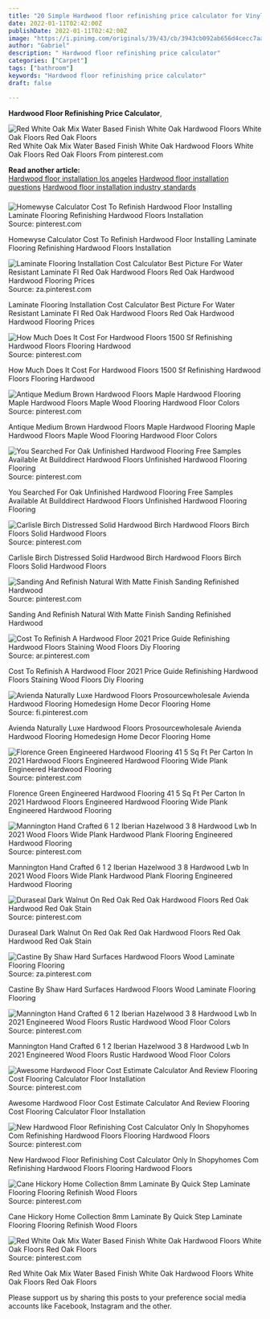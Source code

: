 ```yaml
---
title: "20 Simple Hardwood floor refinishing price calculator for Vinyl Flooring"
date: 2022-01-11T02:42:00Z
publishDate: 2022-01-11T02:42:00Z
image: "https://i.pinimg.com/originals/39/43/cb/3943cb092ab656d4cecc7aa3e9e3e5eb.jpg"
author: "Gabriel"
description: " Hardwood floor refinishing price calculator"
categories: ["Carpet"]
tags: ["bathroom"]
keywords: "Hardwood floor refinishing price calculator"
draft: false

---
```

<!-- Head tag Code -->
**Hardwood Floor Refinishing Price Calculator**, 

![Red White Oak Mix Water Based Finish White Oak Hardwood Floors White Oak Floors Red Oak Floors](https://i.pinimg.com/originals/39/43/cb/3943cb092ab656d4cecc7aa3e9e3e5eb.jpg "Red White Oak Mix Water Based Finish White Oak Hardwood Floors White Oak Floors Red Oak Floors")
Red White Oak Mix Water Based Finish White Oak Hardwood Floors White Oak Floors Red Oak Floors From pinterest.com

**Read another article:**  
[Hardwood floor installation los angeles](/hardwood-floor-installation-los-angeles/)
[Hardwood floor installation questions](/hardwood-floor-installation-questions/)
[Hardwood floor installation industry standards](/hardwood-floor-installation-industry-standards/)




### 

 


![Homewyse Calculator Cost To Refinish Hardwood Floor Installing Laminate Flooring Refinishing Hardwood Floors Installation](https://i.pinimg.com/originals/53/28/97/532897bd80403c51b5c89382f4578469.jpg "Homewyse Calculator Cost To Refinish Hardwood Floor Installing Laminate Flooring Refinishing Hardwood Floors Installation")
Source: pinterest.com

Homewyse Calculator Cost To Refinish Hardwood Floor Installing Laminate Flooring Refinishing Hardwood Floors Installation  

![Laminate Flooring Installation Cost Calculator Best Picture For Water Resistant Laminate Fl Red Oak Hardwood Floors Red Oak Hardwood Hardwood Flooring Prices](https://i.pinimg.com/originals/2d/85/36/2d8536468541b321de88f0ba7e596794.jpg "Laminate Flooring Installation Cost Calculator Best Picture For Water Resistant Laminate Fl Red Oak Hardwood Floors Red Oak Hardwood Hardwood Flooring Prices")
Source: za.pinterest.com

Laminate Flooring Installation Cost Calculator Best Picture For Water Resistant Laminate Fl Red Oak Hardwood Floors Red Oak Hardwood Hardwood Flooring Prices  

![How Much Does It Cost For Hardwood Floors 1500 Sf Refinishing Hardwood Floors Flooring Hardwood](https://i.pinimg.com/originals/39/87/22/398722571545cff00423b07a28a63c4f.jpg "How Much Does It Cost For Hardwood Floors 1500 Sf Refinishing Hardwood Floors Flooring Hardwood")
Source: pinterest.com

How Much Does It Cost For Hardwood Floors 1500 Sf Refinishing Hardwood Floors Flooring Hardwood  

![Antique Medium Brown Hardwood Floors Maple Hardwood Flooring Maple Hardwood Floors Maple Wood Flooring Hardwood Floor Colors](https://i.pinimg.com/736x/74/d6/c5/74d6c5d12538e453278760b5517de0a8--hardwood-tile-brown-hardwood-floors.jpg "Antique Medium Brown Hardwood Floors Maple Hardwood Flooring Maple Hardwood Floors Maple Wood Flooring Hardwood Floor Colors")
Source: pinterest.com

Antique Medium Brown Hardwood Floors Maple Hardwood Flooring Maple Hardwood Floors Maple Wood Flooring Hardwood Floor Colors  

![You Searched For Oak Unfinished Hardwood Flooring Free Samples Available At Builddirect Hardwood Floors Unfinished Hardwood Flooring Flooring](https://i.pinimg.com/474x/cc/3b/57/cc3b57a4e460ca3e4f978ce5169afd3b.jpg "You Searched For Oak Unfinished Hardwood Flooring Free Samples Available At Builddirect Hardwood Floors Unfinished Hardwood Flooring Flooring")
Source: pinterest.com

You Searched For Oak Unfinished Hardwood Flooring Free Samples Available At Builddirect Hardwood Floors Unfinished Hardwood Flooring Flooring  

![Carlisle Birch Distressed Solid Hardwood Birch Hardwood Floors Birch Floors Solid Hardwood Floors](https://i.pinimg.com/originals/0b/84/75/0b84752f64057776744d9df1411e1aec.png "Carlisle Birch Distressed Solid Hardwood Birch Hardwood Floors Birch Floors Solid Hardwood Floors")
Source: pinterest.com

Carlisle Birch Distressed Solid Hardwood Birch Hardwood Floors Birch Floors Solid Hardwood Floors  

![Sanding And Refinish Natural With Matte Finish Sanding Refinished Hardwood](https://i.pinimg.com/736x/ea/7e/ea/ea7eea525cb8ba0ed5380f1cfde35a99.jpg "Sanding And Refinish Natural With Matte Finish Sanding Refinished Hardwood")
Source: pinterest.com

Sanding And Refinish Natural With Matte Finish Sanding Refinished Hardwood  

![Cost To Refinish A Hardwood Floor 2021 Price Guide Refinishing Hardwood Floors Staining Wood Floors Diy Flooring](https://i.pinimg.com/736x/9e/05/85/9e0585feb14d8064c836fd04de90f852.jpg "Cost To Refinish A Hardwood Floor 2021 Price Guide Refinishing Hardwood Floors Staining Wood Floors Diy Flooring")
Source: ar.pinterest.com

Cost To Refinish A Hardwood Floor 2021 Price Guide Refinishing Hardwood Floors Staining Wood Floors Diy Flooring  

![Avienda Naturally Luxe Hardwood Floors Prosourcewholesale Avienda Hardwood Flooring Homedesign Home Decor Flooring Home](https://i.pinimg.com/736x/99/c4/eb/99c4ebc06ac55747dec31f83846ca3cb.jpg "Avienda Naturally Luxe Hardwood Floors Prosourcewholesale Avienda Hardwood Flooring Homedesign Home Decor Flooring Home")
Source: fi.pinterest.com

Avienda Naturally Luxe Hardwood Floors Prosourcewholesale Avienda Hardwood Flooring Homedesign Home Decor Flooring Home  

![Florence Green Engineered Hardwood Flooring 41 5 Sq Ft Per Carton In 2021 Hardwood Floors Engineered Hardwood Flooring Wide Plank Engineered Hardwood Flooring](https://i.pinimg.com/564x/d4/3a/9c/d43a9cb08293656c2001bdfd9ccddcf3.jpg "Florence Green Engineered Hardwood Flooring 41 5 Sq Ft Per Carton In 2021 Hardwood Floors Engineered Hardwood Flooring Wide Plank Engineered Hardwood Flooring")
Source: pinterest.com

Florence Green Engineered Hardwood Flooring 41 5 Sq Ft Per Carton In 2021 Hardwood Floors Engineered Hardwood Flooring Wide Plank Engineered Hardwood Flooring  

![Mannington Hand Crafted 6 1 2 Iberian Hazelwood 3 8 Hardwood Lwb In 2021 Wood Floors Wide Plank Hardwood Plank Flooring Engineered Hardwood Flooring](https://i.pinimg.com/originals/ff/d8/b4/ffd8b40f165069f007143ee9ba5ed831.jpg "Mannington Hand Crafted 6 1 2 Iberian Hazelwood 3 8 Hardwood Lwb In 2021 Wood Floors Wide Plank Hardwood Plank Flooring Engineered Hardwood Flooring")
Source: pinterest.com

Mannington Hand Crafted 6 1 2 Iberian Hazelwood 3 8 Hardwood Lwb In 2021 Wood Floors Wide Plank Hardwood Plank Flooring Engineered Hardwood Flooring  

![Duraseal Dark Walnut On Red Oak Red Oak Hardwood Floors Red Oak Hardwood Red Oak Stain](https://i.pinimg.com/736x/9c/79/3c/9c793c062649310a1b1a372ff0fadb77.jpg "Duraseal Dark Walnut On Red Oak Red Oak Hardwood Floors Red Oak Hardwood Red Oak Stain")
Source: pinterest.com

Duraseal Dark Walnut On Red Oak Red Oak Hardwood Floors Red Oak Hardwood Red Oak Stain  

![Castine By Shaw Hard Surfaces Hardwood Floors Wood Laminate Flooring Flooring](https://i.pinimg.com/originals/7c/c8/4f/7cc84f3627b76ce04be1bcd12aafde0c.jpg "Castine By Shaw Hard Surfaces Hardwood Floors Wood Laminate Flooring Flooring")
Source: za.pinterest.com

Castine By Shaw Hard Surfaces Hardwood Floors Wood Laminate Flooring Flooring  

![Mannington Hand Crafted 6 1 2 Iberian Hazelwood 3 8 Hardwood Lwb In 2021 Engineered Wood Floors Rustic Hardwood Wood Floor Colors](https://i.pinimg.com/originals/c6/bf/b0/c6bfb029ff96698129ff4c61a3675dc2.jpg "Mannington Hand Crafted 6 1 2 Iberian Hazelwood 3 8 Hardwood Lwb In 2021 Engineered Wood Floors Rustic Hardwood Wood Floor Colors")
Source: pinterest.com

Mannington Hand Crafted 6 1 2 Iberian Hazelwood 3 8 Hardwood Lwb In 2021 Engineered Wood Floors Rustic Hardwood Wood Floor Colors  

![Awesome Hardwood Floor Cost Estimate Calculator And Review Flooring Cost Flooring Calculator Floor Installation](https://i.pinimg.com/474x/82/bc/0a/82bc0acb7e6e9f599fcd5ef93bcbe135.jpg "Awesome Hardwood Floor Cost Estimate Calculator And Review Flooring Cost Flooring Calculator Floor Installation")
Source: pinterest.com

Awesome Hardwood Floor Cost Estimate Calculator And Review Flooring Cost Flooring Calculator Floor Installation  

![New Hardwood Floor Refinishing Cost Calculator Only In Shopyhomes Com Refinishing Hardwood Floors Flooring Hardwood Floors](https://i.pinimg.com/originals/40/1c/a2/401ca2c1c744efb7c7465b7aded54c33.jpg "New Hardwood Floor Refinishing Cost Calculator Only In Shopyhomes Com Refinishing Hardwood Floors Flooring Hardwood Floors")
Source: pinterest.com

New Hardwood Floor Refinishing Cost Calculator Only In Shopyhomes Com Refinishing Hardwood Floors Flooring Hardwood Floors  

![Cane Hickory Home Collection 8mm Laminate By Quick Step Laminate Flooring Flooring Refinish Wood Floors](https://i.pinimg.com/originals/6b/67/4c/6b674ca8243c6abe99bf67a210934e4e.jpg "Cane Hickory Home Collection 8mm Laminate By Quick Step Laminate Flooring Flooring Refinish Wood Floors")
Source: pinterest.com

Cane Hickory Home Collection 8mm Laminate By Quick Step Laminate Flooring Flooring Refinish Wood Floors  

![Red White Oak Mix Water Based Finish White Oak Hardwood Floors White Oak Floors Red Oak Floors](https://i.pinimg.com/originals/39/43/cb/3943cb092ab656d4cecc7aa3e9e3e5eb.jpg "Red White Oak Mix Water Based Finish White Oak Hardwood Floors White Oak Floors Red Oak Floors")
Source: pinterest.com

Red White Oak Mix Water Based Finish White Oak Hardwood Floors White Oak Floors Red Oak Floors  

Please support us by sharing this posts to your preference social media accounts like Facebook, Instagram and the other.

